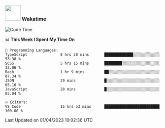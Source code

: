 ### <img src="https://media.giphy.com/media/VgCDAzcKvsR6OM0uWg/giphy.gif" width="50"> Wakatime

  <!--START_SECTION:waka-->
![Code Time](http://img.shields.io/badge/Code%20Time-1%2C350%20hrs%2052%20mins-blue)

📊 **This Week I Spent My Time On** 

```text
💬 Programming Languages: 
TypeScript               8 hrs 28 mins       █████████████░░░░░░░░░░░░   53.38 % 
SCSS                     5 hrs 15 mins       ████████░░░░░░░░░░░░░░░░░   33.06 % 
Bash                     1 hr 9 mins         ██░░░░░░░░░░░░░░░░░░░░░░░   07.34 % 
JSON                     29 mins             █░░░░░░░░░░░░░░░░░░░░░░░░   03.10 % 
JavaScript               28 mins             █░░░░░░░░░░░░░░░░░░░░░░░░   03.04 % 

🔥 Editors: 
VS Code                  15 hrs 53 mins      █████████████████████████   100.00 % 
```


 Last Updated on 01/04/2023 10:02:36 UTC
<!--END_SECTION:waka-->
